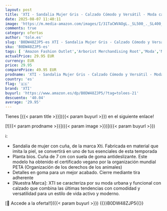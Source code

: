 ```yaml
---
layout: post
title: 'XTI - Sandalia Mujer Gris - Calzado Cómodo y Versátil - Moda casual - Modelo 14384805  Talla 37 '
date: 2025-08-07 11:40:11
image: 'https://m.media-amazon.com/images/I/31TaCWVAOgL._SL500_._SL400_.jpg'
comments: true
category: ofertas
author: 'tole.es'
slug: 'B0DW48ZJP5-es XTI - Sandalia Mujer Gris - Calzado Cómodo y Versátil -...'
sku: 'B0DW48ZJP5-es'
tags: [ 'Amazon Fashion Outlet','Arborist Merchandising Root','Moda','Moda Mujer','Sandalias de vestir para mujer','Sandalias y chanclas para mujer','Self Service','Special Features Stores','Womens Shoes','Zapatos para mujer','c8538d25-3af9-48d3-aeff-5f3ce5572a36_0','c8538d25-3af9-48d3-aeff-5f3ce5572a36_2801','sandalia','xti','🇪🇸', ]
actualPrice: 29.95 EUR
currency: EUR
price: 29.95
comparePrice: 49.95 EUR
prodname: 'XTI - Sandalia Mujer Gris - Calzado Cómodo y Versátil - Moda casual - Modelo 14384805  Talla 37 '
country: 'es'
flag: '🇪🇸'
brand: 'XTI'
buyurl: 'https://www.amazon.es/dp/B0DW48ZJP5/?tag=tolees-21'
descuento: '40.04'
average: '29.95'
---
```


Tienes [{{< param title >}}]({{< param buyurl >}}) en el siguiente enlace!

[![{{< param prodname >}}]({{< param image >}})]({{< param buyurl >}})

ℹ️:

- Sandalia de mujer con cuña, de la marca Xti. Fabricada en material que imita la piel, se convertirá en uno de tus esenciales de esta temporada
- Planta bios. Cuña de 7 cm con suela de goma antideslizante. Este modelo ha obtenido el certificado vegano por la organización mundial PETA (Organización de los derechos de los animales)
- Detalles en goma para un mejor acabado. Cierre mediante tira adherente
- [Nuestra Marca]: XTI se caracteriza por su moda urbana y funcional con calzado que combina las últimas tendencias con comodidad y versatilidad para un estilo de vida activo y moderno.

[🛒 Accede a la oferta!!]({{< param buyurl >}})
{{<world>}}B0DW48ZJP5{{</world>}}
